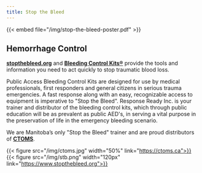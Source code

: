```yaml
---
title: Stop the Bleed
---
```


{{< embed file="/img/stop-the-bleed-poster.pdf" >}}

## Hemorrhage Control


**[stopthebleed.org](https://www.stopthebleed.org)** and **[Bleeding Control
Kits®](https://deepwaterhappy.com/2019/04/11/finding-a-good-bleeding-control-kit-for-your-office-or-classroom/)**
 provide the tools and information you need to act quickly to stop
traumatic blood loss.

Public Access Bleeding Control Kits are designed for use by medical
professionals, first responders and general citizens in serious trauma
emergencies. A fast response along with an easy, recognizable access
to equipment is imperative to "Stop the Bleed".  Response Ready Inc. is
your trainer and distributor of the bleeding control kits, which through
public education will be as prevalent as public AED's, in serving a vital
purpose in the preservation of life in the emergency bleeding scenario.

We are Manitoba’s only "Stop the Bleed" trainer and are proud distributors
of **[CTOMS](https://ctoms.ca)**.

{{< figure src="/img/ctoms.jpg" width="50%" link="https://ctoms.ca">}}
{{< figure src="/img/stb.png" width="120px" link="https://www.stopthebleed.org">}}
